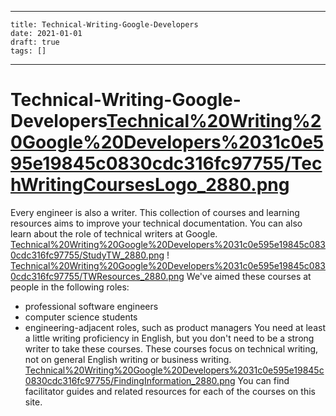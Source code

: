 
---
    title: Technical-Writing-Google-Developers
    date: 2021-01-01    
    draft: true
    tags: []
---
# Technical-Writing-Google-Developers[Technical%20Writing%20Google%20Developers%2031c0e595e19845c0830cdc316fc97755/TechWritingCoursesLogo_2880.png](Technical%20Writing%20Google%20Developers%2031c0e595e19845c0830cdc316fc97755/TechWritingCoursesLogo_2880.png)
Every engineer is also a writer.
This collection of courses and learning resources aims to improve your technical documentation.
You can also learn about the role of technical writers at Google.
[Technical%20Writing%20Google%20Developers%2031c0e595e19845c0830cdc316fc97755/StudyTW_2880.png](Technical%20Writing%20Google%20Developers%2031c0e595e19845c0830cdc316fc97755/StudyTW_2880.png)
!
[Technical%20Writing%20Google%20Developers%2031c0e595e19845c0830cdc316fc97755/TWResources_2880.png](Technical%20Writing%20Google%20Developers%2031c0e595e19845c0830cdc316fc97755/TWResources_2880.png)
We've aimed these courses at people in the following roles:
- professional software engineers
- computer science students
- engineering-adjacent roles, such as product managers
You need at least a little writing proficiency in English, but you don't need to be a strong writer to take these courses.
These courses focus on technical writing, not on general English writing or business writing.
[Technical%20Writing%20Google%20Developers%2031c0e595e19845c0830cdc316fc97755/FindingInformation_2880.png](Technical%20Writing%20Google%20Developers%2031c0e595e19845c0830cdc316fc97755/FindingInformation_2880.png)
You can find facilitator guides and related resources for each of the courses on this site.
